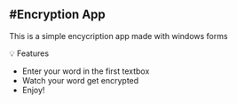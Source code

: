 #Encryption App
---
 This is a simple encycription app made with windows forms

💡 Features

- Enter your word in the first textbox
- Watch your word get encrypted
- Enjoy!
